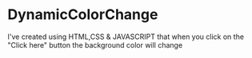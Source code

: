 # DynamicColorChange
I've created using HTML,CSS &amp; JAVASCRIPT that when you click on the "Click here" button the background color will change
